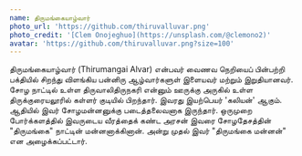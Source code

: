```yaml
---
name: திருமங்கையாழ்வார்
photo_url: 'https://github.com/thiruvalluvar.png'
photo_credit: '[Clem Onojeghuo](https://unsplash.com/@clemono2)'
avatar: 'https://github.com/thiruvalluvar.png?size=100'
---
```



திருமங்கையாழ்வார் (Thirumangai Alvar) என்பவர் வைணவ நெறியைப் பின்பற்றி பக்தியில் சிறந்து விளங்கிய பன்னிரு ஆழ்வார்களுள் இளையவர் மற்றும் இறுதியானவர். சோழ நாட்டில் உள்ள திருவாலிதிருநகரி என்னும் ஊருக்கு அருகில் உள்ள திருக்குரையலூரில் கள்ளர் குடியில் பிறந்தார். இவரது இயற்பெயர் 'கலியன்' ஆகும். ஆதியில் இவர் சோழமன்னனுக்கு படைத்தலைவனாக இருந்தார். ஒருமுறை போர்க்களத்தில் இவருடைய வீரத்தைக் கண்ட அரசன் இவரை சோழதேசத்தின் "திருமங்கை" நாட்டின் மன்னனாக்கினான். அன்று முதல் இவர் "திருமங்கை மன்னன்" என அழைக்கப்பட்டார்.